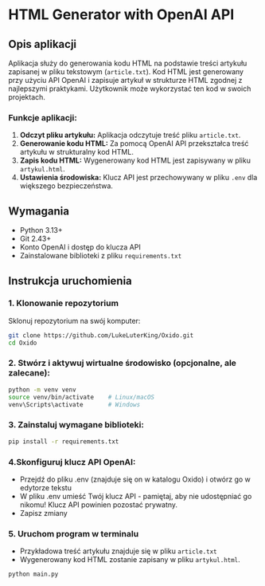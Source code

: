 # HTML Generator with OpenAI API

## Opis aplikacji

Aplikacja służy do generowania kodu HTML na podstawie treści artykułu zapisanej w pliku tekstowym (`article.txt`). Kod HTML jest generowany przy użyciu API OpenAI i zapisuje artykuł w strukturze HTML zgodnej z najlepszymi praktykami. Użytkownik może wykorzystać ten kod w swoich projektach.

### Funkcje aplikacji:
1. **Odczyt pliku artykułu:** Aplikacja odczytuje treść pliku `article.txt`.
2. **Generowanie kodu HTML:** Za pomocą OpenAI API przekształca treść artykułu w strukturalny kod HTML.
3. **Zapis kodu HTML:** Wygenerowany kod HTML jest zapisywany w pliku `artykul.html`.
4. **Ustawienia środowiska:** Klucz API jest przechowywany w pliku `.env` dla większego bezpieczeństwa.

## Wymagania

- Python 3.13+
- Git 2.43+
- Konto OpenAI i dostęp do klucza API
- Zainstalowane biblioteki z pliku `requirements.txt`

## Instrukcja uruchomienia

### 1. Klonowanie repozytorium
Sklonuj repozytorium na swój komputer:
```bash
git clone https://github.com/LukeLuterKing/Oxido.git
cd Oxido
```
### 2. Stwórz i aktywuj wirtualne środowisko (opcjonalne, ale zalecane):
```bash
python -m venv venv
source venv/bin/activate    # Linux/macOS
venv\Scripts\activate       # Windows
```
### 3. Zainstaluj wymagane biblioteki:
```bash
pip install -r requirements.txt
```
### 4.Skonfiguruj klucz API OpenAI:
- Przejdź do pliku .env (znajduje się on w katalogu Oxido) i otwórz go w edytorze tekstu 
- W pliku .env umieść Twój klucz API - pamiętaj, aby nie udostępniać go nikomu! Klucz API powinien pozostać prywatny.
- Zapisz zmiany
  
### 5. Uruchom program w terminalu

- Przykładowa treść artykułu znajduje się w pliku `article.txt`
- Wygenerowany kod HTML zostanie zapisany w pliku `artykul.html`.
```bash
python main.py
```

